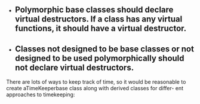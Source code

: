 * ## Polymorphic base classes should declare virtual destructors. If a class has any virtual functions, it should have a virtual destructor.
* ## Classes not designed to be base classes or not designed to be used polymorphically should not declare virtual destructors.

There are lots of ways to keep track of time, so it would be reasonable to create aTimeKeeperbase class along with derived classes for differ- ent approaches to timekeeping:

